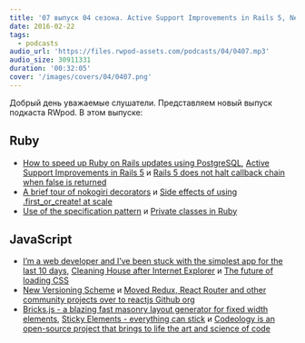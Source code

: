 ```yaml
---
title: '07 выпуск 04 сезона. Active Support Improvements in Rails 5, New Versioning Scheme, Bricks.js, Sticky Elements и прочее'
date: 2016-02-22
tags:
  - podcasts
audio_url: 'https://files.rwpod-assets.com/podcasts/04/0407.mp3'
audio_size: 30911331
duration: '00:32:05'
cover: '/images/covers/04/0407.png'
---
```


Добрый день уважаемые слушатели. Представляем новый выпуск подкаста RWpod. В этом выпуске:

## Ruby

- [How to speed up Ruby on Rails updates using PostgreSQL](https://www.zmwolski.com/3-how-to-speed-up-ruby-on-rails-updates-using-postgresql), [Active Support Improvements in Rails 5](http://blog.bigbinary.com/2016/02/17/active-support-improvements-in-Rails-5.html) и [Rails 5 does not halt callback chain when false is returned](http://blog.bigbinary.com/2016/02/13/rails-5-does-not-halt-callback-chain-when-false-is-returned.html)
- [A brief tour of nokogiri decorators](https://blog.jbr.me/a-brief-tour-of-nokogiri-decorators/) и [Side effects of using .first_or_create! at scale](http://aserafin.pl/2016/02/19/side-effects-of-using-first-or-create-at-scale/)
- [Use of the specification pattern](http://teotti.com/use-of-the-specification-pattern/) и [Private classes in Ruby](https://blog.arkency.com/2016/02/private-classes-in-ruby/)

## JavaScript

- [I’m a web developer and I’ve been stuck with the simplest app for the last 10 days](https://medium.com/@pistacchio/i-m-a-web-developer-and-i-ve-been-stuck-with-the-simplest-app-for-the-last-10-days-fb5c50917df), [Cleaning House after Internet Explorer](http://www.sitepoint.com/cleaning-house-after-internet-explorer/) и [The future of loading CSS](https://jakearchibald.com/2016/link-in-body/)
- [New Versioning Scheme](https://facebook.github.io/react/blog/2016/02/19/new-versioning-scheme.html) и [Moved Redux, React Router and other community projects over to reactjs Github org](https://github.com/reactjs/redux/issues/1392)
- [Bricks.js - a blazing fast masonry layout generator for fixed width elements](http://callmecavs.com/bricks.js/), [Sticky Elements - everything can stick](http://design.iamvdo.me/stickyElements/) и [Codeology is an open-source project that brings to life the art and science of code](http://codeology.braintreepayments.com/)
